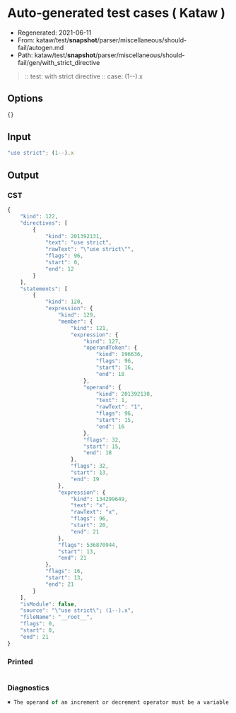 # Auto-generated test cases ( Kataw )
- Regenerated: 2021-06-11
- From: kataw/test/__snapshot__/parser/miscellaneous/should-fail/autogen.md
- Path: kataw/test/__snapshot__/parser/miscellaneous/should-fail/gen/with_strict_directive
> :: test: with strict directive
> :: case: (1--).x
## Options

`````js
{}
`````
## Input

`````js
"use strict"; (1--).x
`````
## Output

### CST

```javascript
{
    "kind": 122,
    "directives": [
        {
            "kind": 201392131,
            "text": "use strict",
            "rawText": "\"use strict\"",
            "flags": 96,
            "start": 0,
            "end": 12
        }
    ],
    "statements": [
        {
            "kind": 120,
            "expression": {
                "kind": 129,
                "member": {
                    "kind": 121,
                    "expression": {
                        "kind": 127,
                        "operandToken": {
                            "kind": 196636,
                            "flags": 96,
                            "start": 16,
                            "end": 18
                        },
                        "operand": {
                            "kind": 201392130,
                            "text": 1,
                            "rawText": "1",
                            "flags": 96,
                            "start": 15,
                            "end": 16
                        },
                        "flags": 32,
                        "start": 15,
                        "end": 18
                    },
                    "flags": 32,
                    "start": 13,
                    "end": 19
                },
                "expression": {
                    "kind": 134299649,
                    "text": "x",
                    "rawText": "x",
                    "flags": 96,
                    "start": 20,
                    "end": 21
                },
                "flags": 536870944,
                "start": 13,
                "end": 21
            },
            "flags": 16,
            "start": 13,
            "end": 21
        }
    ],
    "isModule": false,
    "source": "\"use strict\"; (1--).x",
    "fileName": "__root__",
    "flags": 0,
    "start": 0,
    "end": 21
}
```

### Printed

```javascript

```

### Diagnostics

```javascript
✖ The operand of an increment or decrement operator must be a variable or a property access - start: 16, end: 18

```

